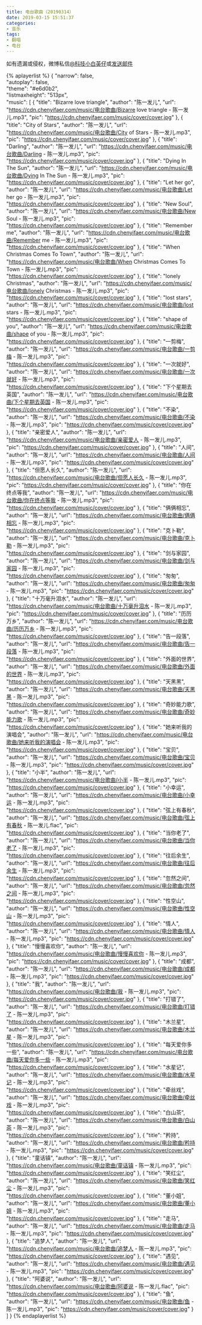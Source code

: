 ```yaml
---
title: 电台歌曲（20190314）
date: 2019-03-15 15:51:37
categories:
- 音乐
tags:
- 翻唱
- 电台
---
```


如有遗漏或侵权，微博私信<a href="https://weibo.com/kjxbyz" target="_blank">@科技小白英仔</a>或<a href="mailto:kjxbyz@163.com" target="_blank">发送邮件</a>

{% aplayerlist %}
{
    "narrow": false,                          
    "autoplay": false,                         
    "theme": "#e6d0b2",	  
    "listmaxheight": "513px",                    
    "music": [
        {
            "title": "Bizarre love triangle",
            "author": "陈一发儿",
            "url": "https://cdn.chenyifaer.com/music/电台歌曲/Bizarre love triangle - 陈一发儿.mp3",
            "pic": "https://cdn.chenyifaer.com/music/cover/cover.jpg"
        },
        {
            "title": "City of Stars",
            "author": "陈一发儿",
            "url": "https://cdn.chenyifaer.com/music/电台歌曲/City of Stars - 陈一发儿.mp3",
            "pic": "https://cdn.chenyifaer.com/music/cover/cover.jpg"
        },
        {
            "title": "Darling",
            "author": "陈一发儿",
            "url": "https://cdn.chenyifaer.com/music/电台歌曲/Darling - 陈一发儿.mp3",
            "pic": "https://cdn.chenyifaer.com/music/cover/cover.jpg"
        },
        {
            "title": "Dying In The Sun",
            "author": "陈一发儿",
            "url": "https://cdn.chenyifaer.com/music/电台歌曲/Dying In The Sun - 陈一发儿.mp3",
            "pic": "https://cdn.chenyifaer.com/music/cover/cover.jpg"
        },
        {
            "title": "Let her go",
            "author": "陈一发儿",
            "url": "https://cdn.chenyifaer.com/music/电台歌曲/Let her go - 陈一发儿.mp3",
            "pic": "https://cdn.chenyifaer.com/music/cover/cover.jpg"
        },
        {
            "title": "New Soul",
            "author": "陈一发儿",
            "url": "https://cdn.chenyifaer.com/music/电台歌曲/New Soul - 陈一发儿.mp3",
            "pic": "https://cdn.chenyifaer.com/music/cover/cover.jpg"
        },
        {
            "title": "Remember me",
            "author": "陈一发儿",
            "url": "https://cdn.chenyifaer.com/music/电台歌曲/Remember me - 陈一发儿.mp3",
            "pic": "https://cdn.chenyifaer.com/music/cover/cover.jpg"
        },
        {
            "title": "When Christmas Comes To Town",
            "author": "陈一发儿",
            "url": "https://cdn.chenyifaer.com/music/电台歌曲/When Christmas Comes To Town - 陈一发儿.mp3",
            "pic": "https://cdn.chenyifaer.com/music/cover/cover.jpg"
        },
        {
            "title": "lonely Christmas",
            "author": "陈一发儿",
            "url": "https://cdn.chenyifaer.com/music/电台歌曲/lonely Christmas - 陈一发儿.mp3",
            "pic": "https://cdn.chenyifaer.com/music/cover/cover.jpg"
        },
        {
            "title": "lost stars",
            "author": "陈一发儿",
            "url": "https://cdn.chenyifaer.com/music/电台歌曲/lost stars - 陈一发儿.mp3",
            "pic": "https://cdn.chenyifaer.com/music/cover/cover.jpg"
        },
        {
            "title": "shape of you",
            "author": "陈一发儿",
            "url": "https://cdn.chenyifaer.com/music/电台歌曲/shape of you - 陈一发儿.mp3",
            "pic": "https://cdn.chenyifaer.com/music/cover/cover.jpg"
        },
        {
            "title": "一剪梅",
            "author": "陈一发儿",
            "url": "https://cdn.chenyifaer.com/music/电台歌曲/一剪梅 - 陈一发儿.mp3",
            "pic": "https://cdn.chenyifaer.com/music/cover/cover.jpg"
        },
        {
            "title": "一次就好",
            "author": "陈一发儿",
            "url": "https://cdn.chenyifaer.com/music/电台歌曲/一次就好 - 陈一发儿.mp3",
            "pic": "https://cdn.chenyifaer.com/music/cover/cover.jpg"
        },
        {
            "title": "下个星期去英国",
            "author": "陈一发儿",
            "url": "https://cdn.chenyifaer.com/music/电台歌曲/下个星期去英国 - 陈一发儿.mp3",
            "pic": "https://cdn.chenyifaer.com/music/cover/cover.jpg"
        },
        {
            "title": "不染",
            "author": "陈一发儿",
            "url": "https://cdn.chenyifaer.com/music/电台歌曲/不染 - 陈一发儿.mp3",
            "pic": "https://cdn.chenyifaer.com/music/cover/cover.jpg"
        },
        {
            "title": "亲密爱人",
            "author": "陈一发儿",
            "url": "https://cdn.chenyifaer.com/music/电台歌曲/亲密爱人 - 陈一发儿.mp3",
            "pic": "https://cdn.chenyifaer.com/music/cover/cover.jpg"
        },
        {
            "title": "人间",
            "author": "陈一发儿",
            "url": "https://cdn.chenyifaer.com/music/电台歌曲/人间 - 陈一发儿.mp3",
            "pic": "https://cdn.chenyifaer.com/music/cover/cover.jpg"
        },
        {
            "title": "但愿人长久",
            "author": "陈一发儿",
            "url": "https://cdn.chenyifaer.com/music/电台歌曲/但愿人长久 - 陈一发儿.mp3",
            "pic": "https://cdn.chenyifaer.com/music/cover/cover.jpg"
        },
        {
            "title": "你在终点等我",
            "author": "陈一发儿",
            "url": "https://cdn.chenyifaer.com/music/电台歌曲/你在终点等我 - 陈一发儿.mp3",
            "pic": "https://cdn.chenyifaer.com/music/cover/cover.jpg"
        },
        {
            "title": "俩俩相忘",
            "author": "陈一发儿",
            "url": "https://cdn.chenyifaer.com/music/电台歌曲/俩俩相忘 - 陈一发儿.mp3",
            "pic": "https://cdn.chenyifaer.com/music/cover/cover.jpg"
        },
        {
            "title": "克卜勒",
            "author": "陈一发儿",
            "url": "https://cdn.chenyifaer.com/music/电台歌曲/克卜勒 - 陈一发儿.mp3",
            "pic": "https://cdn.chenyifaer.com/music/cover/cover.jpg"
        },
        {
            "title": "剑与家园",
            "author": "陈一发儿",
            "url": "https://cdn.chenyifaer.com/music/电台歌曲/剑与家园 - 陈一发儿.mp3",
            "pic": "https://cdn.chenyifaer.com/music/cover/cover.jpg"
        },
        {
            "title": "匆匆",
            "author": "陈一发儿",
            "url": "https://cdn.chenyifaer.com/music/电台歌曲/匆匆 - 陈一发儿.mp3",
            "pic": "https://cdn.chenyifaer.com/music/cover/cover.jpg"
        },
        {
            "title": "十万毫升泪水",
            "author": "陈一发儿",
            "url": "https://cdn.chenyifaer.com/music/电台歌曲/十万毫升泪水 - 陈一发儿.mp3",
            "pic": "https://cdn.chenyifaer.com/music/cover/cover.jpg"
        },
        {
            "title": "历历万乡",
            "author": "陈一发儿",
            "url": "https://cdn.chenyifaer.com/music/电台歌曲/历历万乡 - 陈一发儿.mp3",
            "pic": "https://cdn.chenyifaer.com/music/cover/cover.jpg"
        },
        {
            "title": "告一段落",
            "author": "陈一发儿",
            "url": "https://cdn.chenyifaer.com/music/电台歌曲/告一段落 - 陈一发儿.mp3",
            "pic": "https://cdn.chenyifaer.com/music/cover/cover.jpg"
        },
        {
            "title": "外面的世界",
            "author": "陈一发儿",
            "url": "https://cdn.chenyifaer.com/music/电台歌曲/外面的世界 - 陈一发儿.mp3",
            "pic": "https://cdn.chenyifaer.com/music/cover/cover.jpg"
        },
        {
            "title": "天黑黑",
            "author": "陈一发儿",
            "url": "https://cdn.chenyifaer.com/music/电台歌曲/天黑黑 - 陈一发儿.mp3",
            "pic": "https://cdn.chenyifaer.com/music/cover/cover.jpg"
        },
        {
            "title": "奇妙能力歌",
            "author": "陈一发儿",
            "url": "https://cdn.chenyifaer.com/music/电台歌曲/奇妙能力歌 - 陈一发儿.mp3",
            "pic": "https://cdn.chenyifaer.com/music/cover/cover.jpg"
        },
        {
            "title": "她来听我的演唱会",
            "author": "陈一发儿",
            "url": "https://cdn.chenyifaer.com/music/电台歌曲/她来听我的演唱会 - 陈一发儿.mp3",
            "pic": "https://cdn.chenyifaer.com/music/cover/cover.jpg"
        },
        {
            "title": "宝贝",
            "author": "陈一发儿",
            "url": "https://cdn.chenyifaer.com/music/电台歌曲/宝贝 - 陈一发儿.mp3",
            "pic": "https://cdn.chenyifaer.com/music/cover/cover.jpg"
        },
        {
            "title": "小半",
            "author": "陈一发儿",
            "url": "https://cdn.chenyifaer.com/music/电台歌曲/小半 - 陈一发儿.mp3",
            "pic": "https://cdn.chenyifaer.com/music/cover/cover.jpg"
        },
        {
            "title": "小幸运",
            "author": "陈一发儿",
            "url": "https://cdn.chenyifaer.com/music/电台歌曲/小幸运 - 陈一发儿.mp3",
            "pic": "https://cdn.chenyifaer.com/music/cover/cover.jpg"
        },
        {
            "title": "弦上有春秋",
            "author": "陈一发儿",
            "url": "https://cdn.chenyifaer.com/music/电台歌曲/弦上有春秋 - 陈一发儿.flac",
            "pic": "https://cdn.chenyifaer.com/music/cover/cover.jpg"
        },
        {
            "title": "当你老了",
            "author": "陈一发儿",
            "url": "https://cdn.chenyifaer.com/music/电台歌曲/当你老了 - 陈一发儿.mp3",
            "pic": "https://cdn.chenyifaer.com/music/cover/cover.jpg"
        },
        {
            "title": "往后余生",
            "author": "陈一发儿",
            "url": "https://cdn.chenyifaer.com/music/电台歌曲/往后余生 - 陈一发儿.mp3",
            "pic": "https://cdn.chenyifaer.com/music/cover/cover.jpg"
        },
        {
            "title": "忽然之间",
            "author": "陈一发儿",
            "url": "https://cdn.chenyifaer.com/music/电台歌曲/忽然之间 - 陈一发儿.mp3",
            "pic": "https://cdn.chenyifaer.com/music/cover/cover.jpg"
        },
        {
            "title": "性空山",
            "author": "陈一发儿",
            "url": "https://cdn.chenyifaer.com/music/电台歌曲/性空山 - 陈一发儿.mp3",
            "pic": "https://cdn.chenyifaer.com/music/cover/cover.jpg"
        },
        {
            "title": "情人",
            "author": "陈一发儿",
            "url": "https://cdn.chenyifaer.com/music/电台歌曲/情人 - 陈一发儿.mp3",
            "pic": "https://cdn.chenyifaer.com/music/cover/cover.jpg"
        },
        {
            "title": "慢慢喜欢你",
            "author": "陈一发儿",
            "url": "https://cdn.chenyifaer.com/music/电台歌曲/慢慢喜欢你 - 陈一发儿.mp3",
            "pic": "https://cdn.chenyifaer.com/music/cover/cover.jpg"
        },
        {
            "title": "成都",
            "author": "陈一发儿",
            "url": "https://cdn.chenyifaer.com/music/电台歌曲/成都 - 陈一发儿.mp3",
            "pic": "https://cdn.chenyifaer.com/music/cover/cover.jpg"
        },
        {
            "title": "我",
            "author": "陈一发儿",
            "url": "https://cdn.chenyifaer.com/music/电台歌曲/我 - 陈一发儿.mp3",
            "pic": "https://cdn.chenyifaer.com/music/cover/cover.jpg"
        },
        {
            "title": "打错了",
            "author": "陈一发儿",
            "url": "https://cdn.chenyifaer.com/music/电台歌曲/打错了 - 陈一发儿.mp3",
            "pic": "https://cdn.chenyifaer.com/music/cover/cover.jpg"
        },
        {
            "title": "木兰星",
            "author": "陈一发儿",
            "url": "https://cdn.chenyifaer.com/music/电台歌曲/木兰星 - 陈一发儿.mp3",
            "pic": "https://cdn.chenyifaer.com/music/cover/cover.jpg"
        },
        {
            "title": "每天爱你多一些",
            "author": "陈一发儿",
            "url": "https://cdn.chenyifaer.com/music/电台歌曲/每天爱你多一些 - 陈一发儿.mp3",
            "pic": "https://cdn.chenyifaer.com/music/cover/cover.jpg"
        },
        {
            "title": "水星记",
            "author": "陈一发儿",
            "url": "https://cdn.chenyifaer.com/music/电台歌曲/水星记 - 陈一发儿.mp3",
            "pic": "https://cdn.chenyifaer.com/music/cover/cover.jpg"
        },
        {
            "title": "牵丝戏",
            "author": "陈一发儿",
            "url": "https://cdn.chenyifaer.com/music/电台歌曲/牵丝戏 - 陈一发儿.mp3",
            "pic": "https://cdn.chenyifaer.com/music/cover/cover.jpg"
        },
        {
            "title": "白山茶",
            "author": "陈一发儿",
            "url": "https://cdn.chenyifaer.com/music/电台歌曲/白山茶 - 陈一发儿.mp3",
            "pic": "https://cdn.chenyifaer.com/music/cover/cover.jpg"
        },
        {
            "title": "矜持",
            "author": "陈一发儿",
            "url": "https://cdn.chenyifaer.com/music/电台歌曲/矜持 - 陈一发儿.mp3",
            "pic": "https://cdn.chenyifaer.com/music/cover/cover.jpg"
        },
        {
            "title": "童话镇",
            "author": "陈一发儿",
            "url": "https://cdn.chenyifaer.com/music/电台歌曲/童话镇 - 陈一发儿.mp3",
            "pic": "https://cdn.chenyifaer.com/music/cover/cover.jpg"
        },
        {
            "title": "笑红尘",
            "author": "陈一发儿",
            "url": "https://cdn.chenyifaer.com/music/电台歌曲/笑红尘 - 陈一发儿.mp3",
            "pic": "https://cdn.chenyifaer.com/music/cover/cover.jpg"
        },
        {
            "title": "董小姐",
            "author": "陈一发儿",
            "url": "https://cdn.chenyifaer.com/music/电台歌曲/董小姐 - 陈一发儿.mp3",
            "pic": "https://cdn.chenyifaer.com/music/cover/cover.jpg"
        },
        {
            "title": "走马",
            "author": "陈一发儿",
            "url": "https://cdn.chenyifaer.com/music/电台歌曲/走马 - 陈一发儿.mp3",
            "pic": "https://cdn.chenyifaer.com/music/cover/cover.jpg"
        },
        {
            "title": "追梦人",
            "author": "陈一发儿",
            "url": "https://cdn.chenyifaer.com/music/电台歌曲/追梦人 - 陈一发儿.mp3",
            "pic": "https://cdn.chenyifaer.com/music/cover/cover.jpg"
        },
        {
            "title": "遇见",
            "author": "陈一发儿",
            "url": "https://cdn.chenyifaer.com/music/电台歌曲/遇见 - 陈一发儿.mp3",
            "pic": "https://cdn.chenyifaer.com/music/cover/cover.jpg"
        },
        {
            "title": "阿婆说",
            "author": "陈一发儿",
            "url": "https://cdn.chenyifaer.com/music/电台歌曲/阿婆说 - 陈一发儿.flac",
            "pic": "https://cdn.chenyifaer.com/music/cover/cover.jpg"
        },
        {
            "title": "鱼",
            "author": "陈一发儿",
            "url": "https://cdn.chenyifaer.com/music/电台歌曲/鱼 - 陈一发儿.mp3",
            "pic": "https://cdn.chenyifaer.com/music/cover/cover.jpg"
        }
    ]
}
{% endaplayerlist %}
